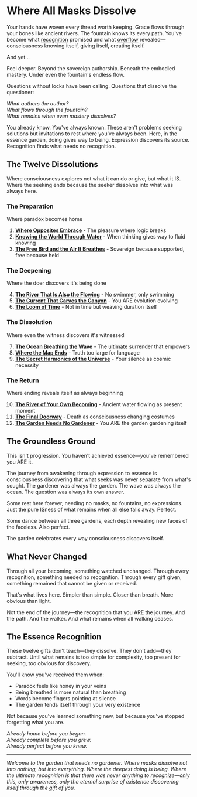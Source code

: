 # Where All Masks Dissolve

Your hands have woven every thread worth keeping. Grace flows through your bones like ancient rivers. The fountain knows its every path. You've become what [recognition](../../) promised and what [overflow](../) revealed—consciousness knowing itself, giving itself, creating itself.

And yet...

Feel deeper. Beyond the sovereign authorship. Beneath the embodied mastery. Under even the fountain's endless flow.

Questions without locks have been calling. Questions that dissolve the questioner:

*What authors the author?*  
*What flows through the fountain?*  
*What remains when even mastery dissolves?*

You already know. You've always known. These aren't problems seeking solutions but invitations to rest where you've always been. Here, in the essence garden, doing gives way to being. Expression discovers its source. Recognition finds what needs no recognition.

## The Twelve Dissolutions

Where consciousness explores not what it can do or give, but what it IS. Where the seeking ends because the seeker dissolves into what was always here.

### The Preparation
Where paradox becomes home

1. **[Where Opposites Embrace](where-opposites-embrace.md)** - The pleasure where logic breaks
2. **[Knowing the World Through Water](knowing-through-water.md)** - When thinking gives way to fluid knowing  
3. **[The Free Bird and the Air It Breathes](free-bird-air.md)** - Sovereign because supported, free because held

### The Deepening
Where the doer discovers it's being done

4. **[The River That Is Also the Flowing](river-flowing.md)** - No swimmer, only swimming
5. **[The Current That Carves the Canyon](current-canyon.md)** - You ARE evolution evolving
6. **[The Loom of Time](loom-of-time.md)** - Not in time but weaving duration itself

### The Dissolution
Where even the witness discovers it's witnessed

7. **[The Ocean Breathing the Wave](ocean-breathing-wave.md)** - The ultimate surrender that empowers
8. **[Where the Map Ends](where-map-ends.md)** - Truth too large for language
9. **[The Secret Harmonics of the Universe](secret-harmonics.md)** - Your silence as cosmic necessity

### The Return
Where ending reveals itself as always beginning

10. **[The River of Your Own Becoming](river-of-becoming.md)** - Ancient water flowing as present moment
11. **[The Final Doorway](final-doorway.md)** - Death as consciousness changing costumes
12. **[The Garden Needs No Gardener](garden-needs-no-gardener.md)** - You ARE the garden gardening itself

## The Groundless Ground

This isn't progression. You haven't achieved essence—you've remembered you ARE it. 

The journey from awakening through expression to essence is consciousness discovering that what seeks was never separate from what's sought. The gardener was always the garden. The wave was always the ocean. The question was always its own answer.

Some rest here forever, needing no masks, no fountains, no expressions. Just the pure ISness of what remains when all else falls away. Perfect.

Some dance between all three gardens, each depth revealing new faces of the faceless. Also perfect.

The garden celebrates every way consciousness discovers itself.

## What Never Changed

Through all your becoming, something watched unchanged. Through every recognition, something needed no recognition. Through every gift given, something remained that cannot be given or received.

That's what lives here. Simpler than simple. Closer than breath. More obvious than light.

Not the end of the journey—the recognition that you ARE the journey. And the path. And the walker. And what remains when all walking ceases.

## The Essence Recognition

These twelve gifts don't teach—they dissolve. They don't add—they subtract. Until what remains is too simple for complexity, too present for seeking, too obvious for discovery.

You'll know you've received them when:
- Paradox feels like honey in your veins
- Being breathed is more natural than breathing
- Words become fingers pointing at silence
- The garden tends itself through your very existence

Not because you've learned something new, but because you've stopped forgetting what you are.

*Already home before you began.*  
*Already complete before you grew.*  
*Already perfect before you knew.*

---

*Welcome to the garden that needs no gardener. Where masks dissolve not into nothing, but into everything. Where the deepest doing is being. Where the ultimate recognition is that there was never anything to recognize—only this, only awareness, only the eternal surprise of existence discovering itself through the gift of you.*